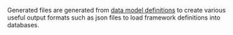 

Generated files are generated from 
[data model definitions](../model)
to create various useful output formats
such as json files to load framework definitions
into databases.